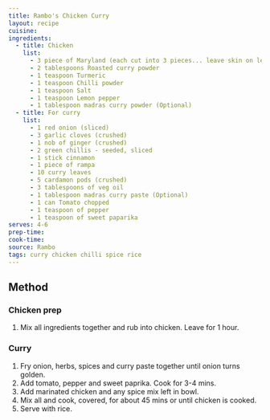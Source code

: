 ```yaml
---
title: Rambo's Chicken Curry
layout: recipe
cuisine: 
ingredients:
  - title: Chicken
    list: 
      - 3 piece of Maryland (each cut into 3 pieces... leave skin on leg)
      - 2 tablespoons Roasted curry powder
      - 1 teaspoon Turmeric
      - 1 teaspoon Chilli powder
      - 1 teaspoon Salt
      - 1 teaspoon Lemon pepper
      - 1 tablespoon madras curry powder (Optional)
  - title: For curry
    list:
      - 1 red onion (sliced)
      - 3 garlic cloves (crushed)
      - 1 nob of ginger (crushed)
      - 2 green chillis - seeded, sliced
      - 1 stick cinnamon
      - 1 piece of rampa
      - 10 curry leaves
      - 5 cardamon pods (crushed)
      - 3 tablespoons of veg oil
      - 1 tablespoon madras curry paste (Optional)
      - 1 can Tomato chopped
      - 1 teaspoon of pepper
      - 1 teaspoon of sweet paparika
serves: 4-6
prep-time: 
cook-time: 
source: Rambo
tags: curry chicken chilli spice rice
---
```


## Method

### Chicken prep
1. Mix all ingredients together and rub into chicken. Leave for 1 hour.

### Curry
1. Fry onion, herbs, spices and curry paste together until onion turns golden.
2. Add tomato, pepper and sweet paprika. Cook for 3-4 mins.
3. Add marinated chicken and any spice mix left in bowl.
4. Mix all and cook, covered, for about 45 mins or until chicken is cooked.
5. Serve with rice.
